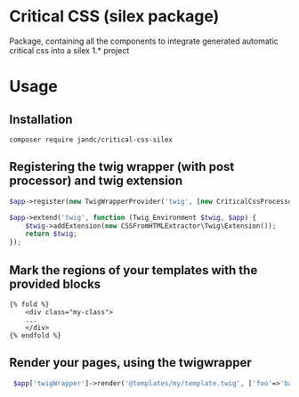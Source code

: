 # Critical CSS (silex package)
Package, containing all the components to integrate generated automatic critical css into a silex 1.* project

# Usage

## Installation

``composer require jandc/critical-css-silex``

## Registering the twig wrapper (with post processor) and twig extension

```php
$app->register(new TwigWrapperProvider('twig', [new CriticalCssProcessor()]));

$app->extend('twig', function (Twig_Environment $twig, $app) {
    $twig->addExtension(new CSSFromHTMLExtractor\Twig\Extension());
    return $twig;
});

```

## Mark the regions of your templates with the provided blocks
```twig
{% fold %}
    <div class="my-class">
    ...
    </div>
{% endfold %}
```

## Render your pages, using the twigwrapper
```php
 $app['twigWrapper']->render('@templates/my/template.twig', ['foo'=>'bar']);
 
 ```

